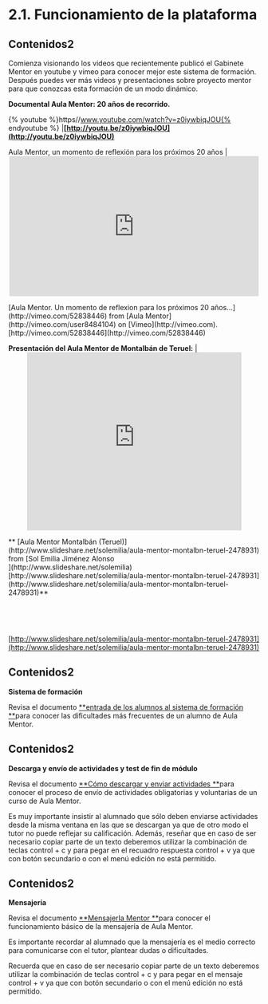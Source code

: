 
# 2.1. Funcionamiento de la plataforma

## Contenidos2

Comienza visionando los videos que recientemente publicó el Gabinete Mentor en youtube y vimeo para conocer mejor este sistema de formación. Después puedes ver más videos y presentaciones sobre proyecto mentor para que conozcas esta formación de un modo dinámico.

**Documental Aula Mentor: 20 años de recorrido.**

{% youtube %}https//www.youtube.com/watch?v=z0iywbiqJOU{% endyoutube %}
|**[http://youtu.be/z0iywbiqJOU](http://youtu.be/z0iywbiqJOU)**

Aula Mentor, un momento de reflexión para los próximos 20 años
|<iframe frameborder="0" height="281" src="http://player.vimeo.com/video/52838446" style="display: block; margin-left: auto; margin-right: auto;" width="500"></iframe>

<td style="text-align: center;">[Aula Mentor. Un momento de reflexion para los próximos 20 años...](http://vimeo.com/52838446) from [Aula Mentor](http://vimeo.com/user8484104) on [Vimeo](http://vimeo.com).<br/><!--[if gte mso 9]><xml> <o:OfficeDocumentSettings>  <o:AllowPNG/>  <o:TargetScreenSize>1024x768</o:TargetScreenSize> </o:OfficeDocumentSettings></xml><![endif]-->[http://vimeo.com/52838446](http://vimeo.com/52838446)<!--[if gte mso 9]><xml> <w:WordDocument>  <w:View>Normal</w:View>  <w:Zoom>0</w:Zoom>  <w:HyphenationZone>21</w:HyphenationZone>  <w:PunctuationKerning/>  <w:ValidateAgainstSchemas/>  <w:SaveIfXMLInvalid>false</w:SaveIfXMLInvalid>  <w:IgnoreMixedContent>false</w:IgnoreMixedContent>  <w:AlwaysShowPlaceholderText>false</w:AlwaysShowPlaceholderText>  <w:Compatibility>   <w:BreakWrappedTables/>   <w:SnapToGridInCell/>   <w:WrapTextWithPunct/>   <w:UseAsianBreakRules/>   <w:DontGrowAutofit/>  </w:Compatibility> </w:WordDocument></xml><![endif]--><!--[if gte mso 9]><xml> <w:LatentStyles DefLockedState="false" LatentStyleCount="156"> </w:LatentStyles></xml><![endif]--><!--[if gte mso 10]><style> /* Style Definitions */ table.MsoNormalTable	{mso-style-name:"Tabla normal";	mso-tstyle-rowband-size:0;	mso-tstyle-colband-size:0;	mso-style-noshow:yes;	mso-style-parent:"";	mso-padding-alt:0cm 5.4pt 0cm 5.4pt;	mso-para-margin:0cm;	mso-para-margin-bottom:.0001pt;	mso-pagination:widow-orphan;	font-size:10.0pt;	font-family:"Times New Roman";	mso-ansi-language:#0400;	mso-fareast-language:#0400;	mso-bidi-language:#0400;}</style><![endif]--></td>


**Presentación del Aula Mentor de Montalbán de Teruel:**
|<iframe frameborder="0" height="356" marginheight="0" marginwidth="0" scrolling="no" src="http://www.slideshare.net/slideshow/embed_code/2478931" style="border-style: solid; border-color: #cccccc; -moz-border-top-colors: none; -moz-border-right-colors: none; -moz-border-bottom-colors: none; -moz-border-left-colors: none; border-image: none; border-width: 1px 1px 0px; margin-bottom: 5px; display: block; margin-left: auto; margin-right: auto;" width="427"></iframe>
<td style="text-align: center;">** [Aula Mentor Montalbán (Teruel)](http://www.slideshare.net/solemilia/aula-mentor-montalbn-teruel-2478931) from [Sol Emilia Jiménez Alonso<br/>](http://www.slideshare.net/solemilia)[http://www.slideshare.net/solemilia/aula-mentor-montalbn-teruel-2478931](http://www.slideshare.net/solemilia/aula-mentor-montalbn-teruel-2478931)**</td>

 

 

[http://www.slideshare.net/solemilia/aula-mentor-montalbn-teruel-2478931](http://www.slideshare.net/solemilia/aula-mentor-montalbn-teruel-2478931)

## Contenidos2

**Sistema de formación**

Revisa el documento [**entrada de los alumnos al sistema de formación **](656e74726164615f64655f6c6f735f616c756d6e6f735f616c5f73697374656d615f64655f666f726d616369c3b36e.doc)para conocer las dificultades más frecuentes de un alumno de Aula Mentor.

## Contenidos2

**Descarga y envío de actividades y test de fin de módulo**

Revisa el documento [**Cómo descargar y enviar actividades **](Como_descargar_enviar_actividades.pdf)para conocer el proceso de envío de actividades obligatorias y voluntarias de un curso de Aula Mentor.

Es muy importante insistir al alumnado que sólo deben enviarse actividades desde la misma ventana en las que se descargan ya que de otro modo el tutor no puede reflejar su calificación. Además, reseñar que en caso de ser necesario copiar parte de un texto deberemos utilizar la combinación de teclas control + c y para pegar en el recuadro respuesta control + v ya que con botón secundario o con el menú edición no está permitido.

## Contenidos2

**Mensajería**

Revisa el documento [**MensajerIa Mentor **](Mensajeria_Mentor.pdf)para conocer el funcionamiento básico de la mensajería de Aula Mentor.

Es importante recordar al alumnado que la mensajería es el medio correcto para comunicarse con el tutor, plantear dudas o dificultades.

Recuerda que en caso de ser necesario copiar parte de un texto deberemos utilizar la combinación de teclas control + c y para pegar en el mensaje control + v ya que con botón secundario o con el menú edición no está permitido.
